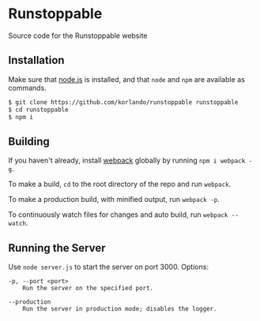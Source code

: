 # Runstoppable
Source code for the Runstoppable website

## Installation

Make sure that <a href="https://nodejs.org/en/">node.js</a> is installed, and that `node` and `npm` are available as commands.

```sh
$ git clone https://github.com/korlando/runstoppable runstoppable
$ cd runstoppable
$ npm i
```

## Building

If you haven't already, install <a href="https://webpack.js.org/">webpack</a> globally by running `npm i webpack -g`.

To make a build, `cd` to the root directory of the repo and run `webpack`.

To make a production build, with minified output, run `webpack -p`.

To continuously watch files for changes and auto build, run `webpack --watch`.

## Running the Server

Use `node server.js` to start the server on port 3000. Options:

```text
-p, --port <port>
    Run the server on the specified port.

--production
    Run the server in production mode; disables the logger.
```
